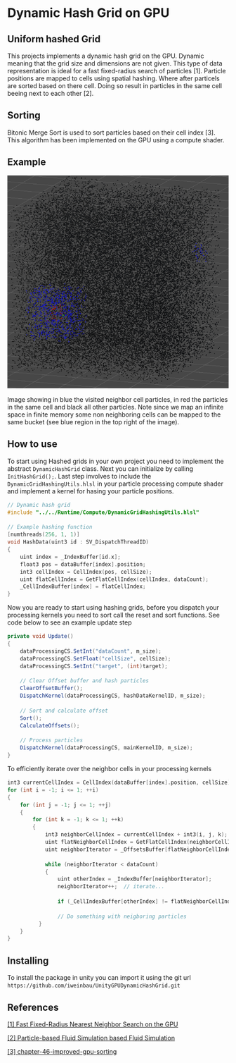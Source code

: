 
# Dynamic Hash Grid on GPU

## Uniform hashed Grid
This projects implements a dynamic hash grid on the GPU. Dynamic meaning that the grid size and dimensions are not given. This type of data representation is ideal for a fast fixed-radius search of particles [1]. 
Particle positions are mapped to cells using spatial hashing. Where after particels are sorted based on there cell. Doing so result in particles in the same cell beeing next to each other [2].

## Sorting
Bitonic Merge Sort is used to sort particles based on their cell index [3]. This algorithm has been implemented on the GPU using a compute shader.

## Example
![Hash grid example](https://github.com/iweinbau/UnityGPUDynamicHashGrid/blob/main/Img/HashGridExample.PNG?raw=true)

Image showing in blue the visited neighbor cell particles, in red the particles in the same cell and black all other particles. Note since we map an infinite space in finite memory some non neighboring cells can be mapped to the same bucket (see blue region in the top right of the image).

## How to use
To start using Hashed grids in your own project you need to implement the abstract `DynamicHashGrid` class. Next you can initialize by calling `InitHashGrid();`. 
Last step involves to include the `DynamicGridHashingUtils.hlsl` in your particle processing compute shader and implement a kernel for hasing your particle positions.

```c
// Dynamic hash grid
#include "../../Runtime/Compute/DynamicGridHashingUtils.hlsl"

// Example hashing function
[numthreads(256, 1, 1)]
void HashData(uint3 id : SV_DispatchThreadID)
{
    uint index = _IndexBuffer[id.x];
    float3 pos = dataBuffer[index].position;
    int3 cellIndex = CellIndex(pos, cellSize);
    uint flatCellIndex = GetFlatCellIndex(cellIndex, dataCount);
    _CellIndexBuffer[index] = flatCellIndex;
}
```

Now you are ready to start using hashing grids, before you dispatch your processing kernels you need to sort call the reset and sort functions. See code below to see an example update step
```c#
private void Update()
{
    dataProcessingCS.SetInt("dataCount", m_size);
    dataProcessingCS.SetFloat("cellSize", cellSize);
    dataProcessingCS.SetInt("target", (int)target);

    // Clear Offset buffer and hash particles
    ClearOffsetBuffer();
    DispatchKernel(dataProcessingCS, hashDataKernelID, m_size);

    // Sort and calculate offset
    Sort();
    CalculateOffsets();

    // Process particles
    DispatchKernel(dataProcessingCS, mainKernelID, m_size);
}
```

To efficiently iterate over the neighbor cells in your processing kernels
```c
int3 currentCellIndex = CellIndex(dataBuffer[index].position, cellSize);
for (int i = -1; i <= 1; ++i)
{
    for (int j = -1; j <= 1; ++j)
    {
        for (int k = -1; k <= 1; ++k)
        {
            int3 neighborCellIndex = currentCellIndex + int3(i, j, k);
            uint flatNeighborCellIndex = GetFlatCellIndex(neighborCellIndex, dataCount);
            uint neighborIterator = _OffsetsBuffer[flatNeighborCellIndex];

            while (neighborIterator < dataCount)
            {
                uint otherIndex = _IndexBuffer[neighborIterator];
                neighborIterator++;  // iterate...

                if (_CellIndexBuffer[otherIndex] != flatNeighborCellIndex) break;

                // Do something with neigboring particles
          }
    }
}
```

## Installing
To install the package in unity you can import it using the git url `https://github.com/iweinbau/UnityGPUDynamicHashGrid.git`

## References
[[1] Fast Fixed-Radius Nearest Neighbor Search on the GPU](https://on-demand.gputechconf.com/gtc/2014/presentations/S4117-fast-fixed-radius-nearest-neighbor-gpu.pdf)

[[2] Particle-based Fluid Simulation based Fluid Simulation](https://developer.download.nvidia.com/presentations/2008/GDC/GDC08_ParticleFluids.pdf)

[[3] chapter-46-improved-gpu-sorting](https://developer.nvidia.com/gpugems/gpugems2/part-vi-simulation-and-numerical-algorithms/chapter-46-improved-gpu-sorting)
